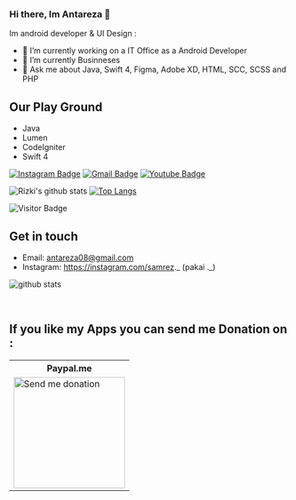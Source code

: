 
### Hi there, Im Antareza 👋

Im android developer & UI Design :

- 🔭 I’m currently working on a IT Office as a Android Developer
- 🌱 I’m currently Businneses
- 💬 Ask me about Java, Swift 4, Figma, Adobe XD, HTML, SCC, SCSS and PHP

## Our Play Ground
- Java
- Lumen
- CodeIgniter
- Swift 4

[![Instagram Badge](https://img.shields.io/badge/-rizki_kurniaa-ff69b4?style=flat-square&logo=instagram&logoColor=white&link=https://instagram.com/samrez._/)](https://instagram.com/rizki_kurniaa)
[![Gmail Badge](https://img.shields.io/badge/-rizkikurniawan1797@gmail.com-c14438?style=flat-square&logo=Gmail&logoColor=white&link=mailto:rizkikurniawan1797@gmail.com)](mailto:rizkikurniawan1797@gmail.com)
[![Youtube Badge](https://img.shields.io/badge/-kikunote-darkred?style=flat-square&logo=youtube&logoColor=white&link=https://www.youtube.com/c/Kikunote)](https://www.youtube.com/c/Kikunote)

![Rizki's github stats](https://github-readme-stats.vercel.app/api?username=rizkikurniaa&show_icons=true&theme=dark) [![Top Langs](https://github-readme-stats.vercel.app/api/top-langs/?username=rizkikurniaa&layout=compact)](https://github.com/rizkikurniaa/github-readme-stats) 

![Visitor Badge](https://visitor-badge.laobi.icu/badge?page_id=rizkikurniaa)


## Get in touch
- Email: antareza08@gmail.com
- Instagram: https://instagram.com/samrez._ (pakai ._)

![github stats](https://github-readme-stats.vercel.app/api?username=antarezaghifary&show_icons=true)

<br/>

## If you like my Apps you can send me Donation on :
<table>
  <tr>
    <th>Paypal.me</th>
  </tr>
  <tr>
    <td>
      <a href="https://paypal.me/antareza" target="blank"><img src="https://i.ibb.co/Mff5X7J/QRickit-3.png" alt="Send me donation" style="width:200px !important;height:200px !important"></img></a>
    </td>
  </tr>
</table>
